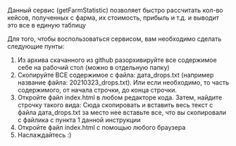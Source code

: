 Данный сервис (getFarmStatistic) позволяет быстро рассчитать кол-во кейсов, полученных с фарма, их стоимость, прибыль и т.д. и выводит это все в единую таблицу

Для того, чтобы воспользоваться сервисом, вам необходимо сделать следующие пунты:
1) Из архива скачанного из github разорхивируйте все содержимое себе на рабочий стол (можно в отдельную папку)
2) Скопируйте ВСЕ содержимое с файла: дата_drops.txt (например название файла: 20210323_drops.txt). Или если необходимо, то часть содержимого, от начала строчки, до конца строчки.
3) Откройте файл index.html в любом редакторе кода. Затем, найдите строчку такого вида:
Сюда скопировать и вставить весь текст с файла дата_drops.txt
за место нее вставьте все, что вы скопировали с файлика с пункта 1 данной инструкции
4) Откройте файл index.html с помощью любого браузера
5) Наслаждайтесь :)
